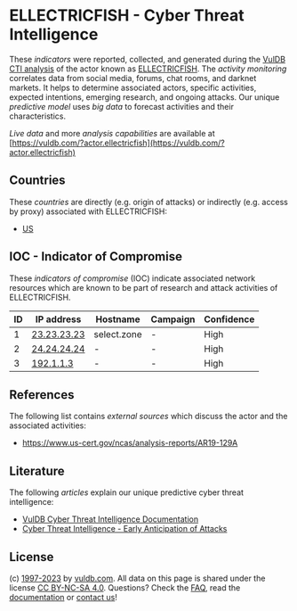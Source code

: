 # ELLECTRICFISH - Cyber Threat Intelligence

These _indicators_ were reported, collected, and generated during the [VulDB CTI analysis](https://vuldb.com/?kb.cti) of the actor known as [ELLECTRICFISH](https://vuldb.com/?actor.ellectricfish). The _activity monitoring_ correlates data from social media, forums, chat rooms, and darknet markets. It helps to determine associated actors, specific activities, expected intentions, emerging research, and ongoing attacks. Our unique _predictive model_ uses _big data_ to forecast activities and their characteristics.

_Live data_ and more _analysis capabilities_ are available at [https://vuldb.com/?actor.ellectricfish](https://vuldb.com/?actor.ellectricfish)

## Countries

These _countries_ are directly (e.g. origin of attacks) or indirectly (e.g. access by proxy) associated with ELLECTRICFISH:

* [US](https://vuldb.com/?country.us)

## IOC - Indicator of Compromise

These _indicators of compromise_ (IOC) indicate associated network resources which are known to be part of research and attack activities of ELLECTRICFISH.

ID | IP address | Hostname | Campaign | Confidence
-- | ---------- | -------- | -------- | ----------
1 | [23.23.23.23](https://vuldb.com/?ip.23.23.23.23) | select.zone | - | High
2 | [24.24.24.24](https://vuldb.com/?ip.24.24.24.24) | - | - | High
3 | [192.1.1.3](https://vuldb.com/?ip.192.1.1.3) | - | - | High

## References

The following list contains _external sources_ which discuss the actor and the associated activities:

* https://www.us-cert.gov/ncas/analysis-reports/AR19-129A

## Literature

The following _articles_ explain our unique predictive cyber threat intelligence:

* [VulDB Cyber Threat Intelligence Documentation](https://vuldb.com/?kb.cti)
* [Cyber Threat Intelligence - Early Anticipation of Attacks](https://www.scip.ch/en/?labs.20201022)

## License

(c) [1997-2023](https://vuldb.com/?kb.changelog) by [vuldb.com](https://vuldb.com/?kb.about). All data on this page is shared under the license [CC BY-NC-SA 4.0](https://creativecommons.org/licenses/by-nc-sa/4.0/). Questions? Check the [FAQ](https://vuldb.com/?kb.faq), read the [documentation](https://vuldb.com/?kb) or [contact us](https://vuldb.com/?contact)!
